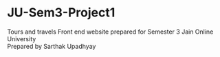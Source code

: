 # JU-Sem3-Project1
Tours and travels Front end website prepared for Semester 3 Jain Online University </br>
Prepared by Sarthak Upadhyay
